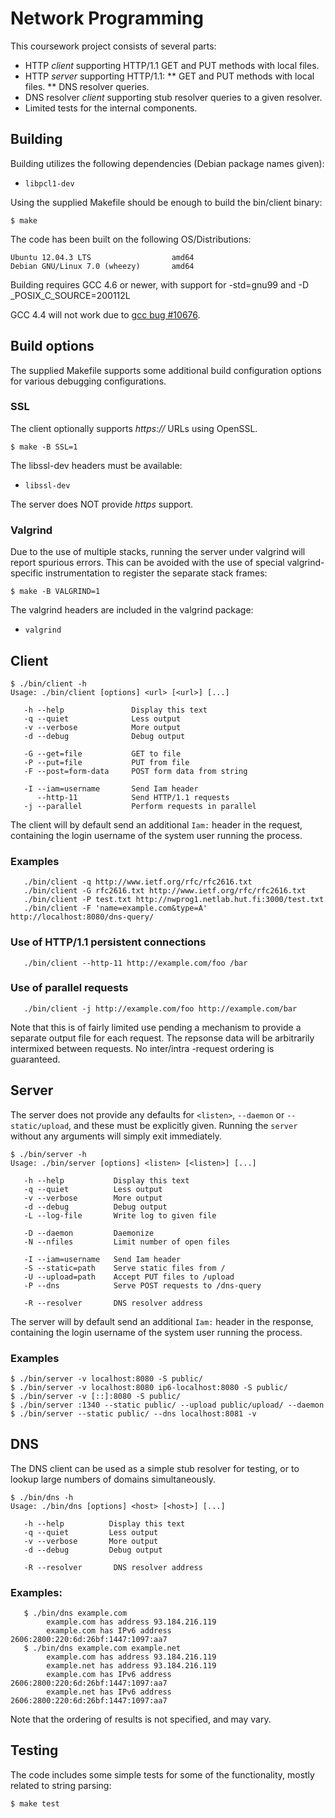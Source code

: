 # Network Programming

This coursework project consists of several parts:

*   HTTP *client* supporting HTTP/1.1 GET and PUT methods with local files.
*   HTTP *server* supporting HTTP/1.1:
**      GET and PUT methods with local files.
**      DNS resolver queries.
*   DNS resolver *client* supporting stub resolver queries to a given resolver.
*   Limited tests for the internal components.

## Building

Building utilizes the following dependencies (Debian package names given):

* `libpcl1-dev`

Using the supplied Makefile should be enough to build the bin/client binary:

	$ make

The code has been built on the following OS/Distributions:

	Ubuntu 12.04.3 LTS                  amd64
	Debian GNU/Linux 7.0 (wheezy)       amd64

Building requires GCC 4.6 or newer, with support for -std=gnu99 and -D _POSIX_C_SOURCE=200112L

GCC 4.4 will not work due to [gcc bug #10676](http://gcc.gnu.org/bugzilla/show_bug.cgi?id=10676).

## Build options

The supplied Makefile supports some additional build configuration options for various debugging configurations.

### SSL

The client optionally supports *https://* URLs using OpenSSL.

    $ make -B SSL=1

The libssl-dev headers must be available:

* `libssl-dev`

The server does NOT provide *https* support.

### Valgrind

Due to the use of multiple stacks, running the server under valgrind will report spurious errors. This can be avoided
with the use of special valgrind-specific instrumentation to register the separate stack frames:

    $ make -B VALGRIND=1

The valgrind headers are included in the valgrind package:

* `valgrind`

## Client
	$ ./bin/client -h
    Usage: ./bin/client [options] <url> [<url>] [...]

       -h --help               Display this text
       -q --quiet              Less output
       -v --verbose            More output
       -d --debug              Debug output

       -G --get=file           GET to file
       -P --put=file           PUT from file
       -F --post=form-data     POST form data from string

       -I --iam=username       Send Iam header
          --http-11            Send HTTP/1.1 requests
       -j --parallel           Perform requests in parallel

The client will by default send an additional `Iam:` header in the request, containing the login username of the system
user running the process.

### Examples

       ./bin/client -q http://www.ietf.org/rfc/rfc2616.txt
       ./bin/client -G rfc2616.txt http://www.ietf.org/rfc/rfc2616.txt
       ./bin/client -P test.txt http://nwprog1.netlab.hut.fi:3000/test.txt
       ./bin/client -F 'name=example.com&type=A' http://localhost:8080/dns-query/

### Use of HTTP/1.1 persistent connections

       ./bin/client --http-11 http://example.com/foo /bar

### Use of parallel requests

       ./bin/client -j http://example.com/foo http://example.com/bar

Note that this is of fairly limited use pending a mechanism to provide a separate output file for each request.
The repsonse data will be arbitrarily intermixed between requests. 
No inter/intra -request ordering is guaranteed.

## Server

The server does not provide any defaults for `<listen>`, `--daemon` or `--static/upload`, and these must be
explicitly given. Running the `server` without any arguments will simply exit immediately.

    $ ./bin/server -h
    Usage: ./bin/server [options] <listen> [<listen>] [...]

       -h --help           Display this text
       -q --quiet          Less output
       -v --verbose        More output
       -d --debug          Debug output
       -L --log-file       Write log to given file

       -D --daemon         Daemonize
       -N --nfiles         Limit number of open files

       -I --iam=username   Send Iam header
       -S --static=path    Serve static files from /
       -U --upload=path    Accept PUT files to /upload
       -P --dns            Serve POST requests to /dns-query

       -R --resolver       DNS resolver address


The server will by default send an additional `Iam:` header in the response, containing the login username of the system
user running the process.

### Examples

    $ ./bin/server -v localhost:8080 -S public/
    $ ./bin/server -v localhost:8080 ip6-localhost:8080 -S public/
    $ ./bin/server -v [::]:8080 -S public/
    $ ./bin/server :1340 --static public/ --upload public/upload/ --daemon
    $ ./bin/server --static public/ --dns localhost:8081 -v

## DNS

The DNS client can be used as a simple stub resolver for testing, or to lookup large numbers of domains simultaneously.

    $ ./bin/dns -h
    Usage: ./bin/dns [options] <host> [<host>] [...]

       -h --help          Display this text
       -q --quiet         Less output
       -v --verbose       More output
       -d --debug         Debug output

       -R --resolver       DNS resolver address

### Examples:

       $ ./bin/dns example.com
            example.com has address 93.184.216.119
            example.com has IPv6 address 2606:2800:220:6d:26bf:1447:1097:aa7
       $ ./bin/dns example.com example.net
            example.com has address 93.184.216.119
            example.net has address 93.184.216.119
            example.com has IPv6 address 2606:2800:220:6d:26bf:1447:1097:aa7
            example.net has IPv6 address 2606:2800:220:6d:26bf:1447:1097:aa7

Note that the ordering of results is not specified, and may vary.

## Testing

The code includes some simple tests for some of the functionality, mostly related to string parsing:

	$ make test
